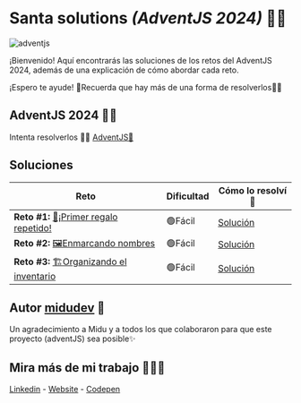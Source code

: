 # Santa solutions *(AdventJS 2024)* 🎄🎅
![adventjs](https://github.com/user-attachments/assets/ca4b65ce-d3dd-47a2-9ab1-7a6b5501c58a)

¡Bienvenido! Aquí encontrarás las soluciones de los retos del AdventJS 2024, además de una explicación de cómo abordar cada reto. 

¡Espero te ayude! 🚀Recuerda que hay más de una forma de resolverlos💪🏻

## AdventJS 2024 🎁🎄
Intenta resolverlos 💪🏻 [AdventJS🎄](https://adventjs.dev/es)

## Soluciones
|  Reto 	| Dificultad 	| Cómo lo resolví🤔 |
| ------	|------------	| ---------- |
| **Reto #1:** [ 🎁¡Primer regalo repetido!](https://adventjs.dev/es/challenges/2024/1)   	|    🟢Fácil    	|  [Solución](./Reto-1/instrucciones.md) |
| **Reto #2:** [ 🖼️Enmarcando nombres](https://adventjs.dev/es/challenges/2024/2)   	|      🟢Fácil      	|  [Solución](./Reto-2/instrucciones.md) |
| **Reto #3:** [ 🏗️Organizando el inventario](https://adventjs.dev/es/challenges/2024/3)   	|      🟢Fácil      	| [Solución](./Reto-3/instrucciones.md) |

## Autor [midudev](https://github.com/midudev) 🚀
Un agradecimiento a Midu y a todos los que colaboraron para que este proyecto (adventJS) sea posible✨

## Mira más de mi trabajo 👨🏻‍💻
[Linkedin](https://www.linkedin.com/in/victorqui/) - [Website](https://victorqui-portfolio.netlify.app/) - [Codepen](https://codepen.io/vichorq)
